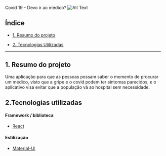 Covid 19 - Devo ir ao médico?
![Alt Text](app.gif)

## Índice

- [1. Resumo do projeto](#1-resumo-do-projeto)

- [2. Tecnologias Utilizadas](#2-tecnologias-utilizadas)

---

## 1. Resumo do projeto

Uma aplicação para que as pessoas possam saber o momento de procurar um médico, visto que a gripe e o covid podem ter sintomas parecidos, e o aplicativo visa evitar que a população vá ao hospital sem necessidade.

## 2.Tecnologias utilizadas

#### Framework / biblioteca

- [React](https://reactjs.org/)

#### Estilização

- [Material-UI](https://material-ui.com/)



